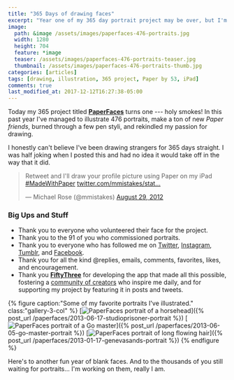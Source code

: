 ```yaml
---
title: "365 Days of drawing faces"
excerpt: "Year one of my 365 day portrait project may be over, but I'm just getting started."
image: 
  path: &image /assets/images/paperfaces-476-portraits.jpg
  width: 1280
  height: 704
  feature: *image
  teaser: /assets/images/paperfaces-476-portraits-teaser.jpg
  thumbnail: /assets/images/paperfaces-476-portraits-thumb.jpg
categories: [articles]
tags: [drawing, illustration, 365 project, Paper by 53, iPad]
comments: true
last_modified_at: 2017-12-12T16:27:38-05:00
---
```


Today my 365 project titled [**PaperFaces**](/paperfaces/) turns one --- holy smokes! In this past year I've managed to illustrate 476 portraits, make a ton of new *Paper friends*, burned through a few pen styli, and rekindled my passion for drawing. 

I honestly can't believe I've been drawing strangers for 365 days straight. I was half joking when I posted this and had no idea it would take off in the way that it did.

<blockquote class="twitter-tweet"><p>Retweet and I'll draw your profile picture using Paper on my iPad <a href="https://twitter.com/search/%23MadeWithPaper">#MadeWithPaper</a> <a href="http://t.co/5oqH4bJt" title="https://twitter.com/mmistakes/status/240601384477659136/photo/1">twitter.com/mmistakes/stat…</a></p>&#8212; Michael Rose (@mmistakes) <a href="https://twitter.com/mmistakes/status/240601384477659136" data-datetime="2012-08-29T00:06:55+00:00">August 29, 2012</a></blockquote>
<script async src="//platform.twitter.com/widgets.js" charset="utf-8"></script>

### Big Ups and Stuff

- Thank you to everyone who volunteered their face for the project.
- Thank you to the 91 of you who commissioned portraits.
- Thank you to everyone who has followed me on [Twitter](https://twitter.com/mmistakes), [Instagram](https://instagram.com/mmistakes), [Tumblr](https://mademistakes.tumblr.com), and [Facebook](https://facebook.com/michaelrose).
- Thank you for all the kind @replies, emails, comments, favorites, likes, and encouragement.
- Thank you [**FiftyThree**](http://www.fiftythree.com/) for developing the app that made all this possible, fostering a [community of creators](http://madewithpaper.fiftythree.com/) who inspire me daily, and for supporting my project by featuring it in posts and tweets.

{% figure caption:"Some of my favorite portraits I've illustrated." class:"gallery-3-col" %}
[![PaperFaces portrait of a horsehead](/assets/images/paperfaces-studioprisoner-twitter-600.jpg)]({% post_url /paperfaces/2013-06-17-studioprisoner-portrait %})
[![PaperFaces portrait of a Go master](/assets/images/paperfaces-go-master-600.jpg)]({% post_url /paperfaces/2013-06-05-go-master-portrait %})
[![PaperFaces portrait of long flowing hair](/assets/images/paperfaces-genevasands-twitter-600.jpg)]({% post_url /paperfaces/2013-01-17-genevasands-portrait %})
{% endfigure %}

Here's to another fun year of blank faces. And to the thousands of you still waiting for portraits... I'm working on them, really I am.
